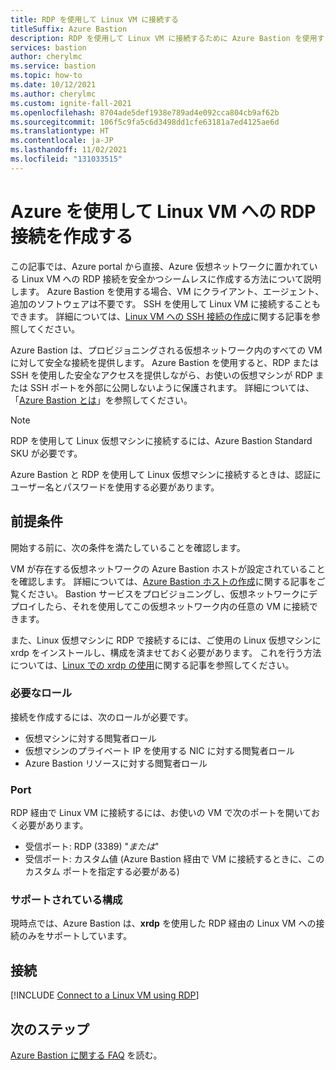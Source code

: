 ```yaml
---
title: RDP を使用して Linux VM に接続する
titleSuffix: Azure Bastion
description: RDP を使用して Linux VM に接続するために Azure Bastion を使用する方法を説明します。
services: bastion
author: cherylmc
ms.service: bastion
ms.topic: how-to
ms.date: 10/12/2021
ms.author: cherylmc
ms.custom: ignite-fall-2021
ms.openlocfilehash: 8704ade5def1938e789ad4e092cca804cb9af62b
ms.sourcegitcommit: 106f5c9fa5c6d3498dd1cfe63181a7ed4125ae6d
ms.translationtype: HT
ms.contentlocale: ja-JP
ms.lasthandoff: 11/02/2021
ms.locfileid: "131033515"
---
```

# <a name="create-an-rdp-connection-to-a-linux-vm-using-azure"></a>Azure を使用して Linux VM への RDP 接続を作成する 

この記事では、Azure portal から直接、Azure 仮想ネットワークに置かれている Linux VM への RDP 接続を安全かつシームレスに作成する方法について説明します。 Azure Bastion を使用する場合、VM にクライアント、エージェント、追加のソフトウェアは不要です。 SSH を使用して Linux VM に接続することもできます。 詳細については、[Linux VM への SSH 接続の作成](bastion-connect-vm-ssh-linux.md)に関する記事を参照してください。

Azure Bastion は、プロビジョニングされる仮想ネットワーク内のすべての VM に対して安全な接続を提供します。 Azure Bastion を使用すると、RDP または SSH を使用した安全なアクセスを提供しながら、お使いの仮想マシンが RDP または SSH ポートを外部に公開しないように保護されます。 詳細については、「[Azure Bastion とは](bastion-overview.md)」を参照してください。

> [!NOTE]
> RDP を使用して Linux 仮想マシンに接続するには、Azure Bastion Standard SKU が必要です。
>

Azure Bastion と RDP を使用して Linux 仮想マシンに接続するときは、認証にユーザー名とパスワードを使用する必要があります。

## <a name="prerequisites"></a>前提条件

開始する前に、次の条件を満たしていることを確認します。

VM が存在する仮想ネットワークの Azure Bastion ホストが設定されていることを確認します。 詳細については、[Azure Bastion ホストの作成](tutorial-create-host-portal.md)に関する記事をご覧ください。 Bastion サービスをプロビジョニングし、仮想ネットワークにデプロイしたら、それを使用してこの仮想ネットワーク内の任意の VM に接続できます。

また、Linux 仮想マシンに RDP で接続するには、ご使用の Linux 仮想マシンに xrdp をインストールし、構成を済ませておく必要があります。 これを行う方法については、[Linux での xrdp の使用](../virtual-machines/linux/use-remote-desktop.md)に関する記事を参照してください。

### <a name="required-roles"></a>必要なロール

接続を作成するには、次のロールが必要です。

* 仮想マシンに対する閲覧者ロール
* 仮想マシンのプライベート IP を使用する NIC に対する閲覧者ロール
* Azure Bastion リソースに対する閲覧者ロール

### <a name="ports"></a>Port

RDP 経由で Linux VM に接続するには、お使いの VM で次のポートを開いておく必要があります。

* 受信ポート: RDP (3389) "*または*"
* 受信ポート: カスタム値 (Azure Bastion 経由で VM に接続するときに、このカスタム ポートを指定する必要がある)

### <a name="supported-configurations"></a>サポートされている構成

現時点では、Azure Bastion は、**xrdp** を使用した RDP 経由の Linux VM への接続のみをサポートしています。

## <a name="connect"></a><a name="rdp"></a>接続

[!INCLUDE [Connect to a Linux VM using RDP](../../includes/bastion-vm-rdp-linux.md)]
 
## <a name="next-steps"></a>次のステップ

[Azure Bastion に関する FAQ](bastion-faq.md) を読む。
